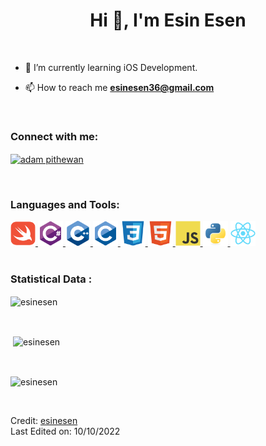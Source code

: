 <h1 align="center">Hi 👋, I'm Esin Esen</h1>

<br>

- 🌱 I’m currently learning iOS Development.

- 📫 How to reach me **esinesen36@gmail.com**

<br>

<h3 align="left">Connect with me:</h3>
<p align="left">
  <a href="https://www.linkedin.com/in/esiesen/" target="blank"><img align="center"
      src="https://raw.githubusercontent.com/rahuldkjain/github-profile-readme-generator/master/src/images/icons/Social/linked-in-alt.svg"
      alt="adam pithewan" height="30" width="40" /></a>
</p>

<br>

<h3 align="left">Languages and Tools:</h3>
<p align="left"> <a href="https://developer.apple.com/swift/" target="_blank"
    rel="noreferrer"> <img src="https://raw.githubusercontent.com/devicons/devicon/master/icons/swift/swift-original.svg"
      alt="c" width="40" height="40" /> </a> <a href="https://www.w3schools.com/cs/index.php" target="_blank"
    rel="noreferrer"> <img src="https://raw.githubusercontent.com/devicons/devicon/master/icons/csharp/csharp-original.svg"
      alt="c" width="40" height="40" /> </a> <a href="https://www.w3schools.com/cpp/" target="_blank" rel="noreferrer">
    <img src="https://raw.githubusercontent.com/devicons/devicon/master/icons/cplusplus/cplusplus-original.svg"
      alt="cplusplus" width="40" height="40" /> </a> <a href="https://www.cprogramming.com/" target="_blank"
    rel="noreferrer"> <img src="https://raw.githubusercontent.com/devicons/devicon/master/icons/c/c-original.svg"
      alt="c" width="40" height="40" /> <a href="https://www.w3schools.com/css/" target="_blank"
    rel="noreferrer"> <img
      src="https://raw.githubusercontent.com/devicons/devicon/master/icons/css3/css3-original.svg" alt="css3"
      width="40" height="40" /> </a> <a href="https://www.w3.org/html/" target="_blank" rel="noreferrer"> <img
      src="https://raw.githubusercontent.com/devicons/devicon/master/icons/html5/html5-original.svg"
      alt="html5" width="40" height="40" /> </a> <a href="https://developer.mozilla.org/en-US/docs/Web/JavaScript" target="_blank"
    rel="noreferrer"> <img
      src="https://raw.githubusercontent.com/devicons/devicon/master/icons/javascript/javascript-original.svg"
      alt="javascript" width="40" height="40" /> <a href="https://www.python.org" target="_blank" rel="noreferrer"> <img
      src="https://raw.githubusercontent.com/devicons/devicon/master/icons/python/python-original.svg" alt="python"
      width="40" height="40" /> </a> <a href="https://reactjs.org/" target="_blank" rel="noreferrer"> <img
      src="https://raw.githubusercontent.com/devicons/devicon/master/icons/react/react-original.svg"
      alt="react" width="40" height="40" /> </a>

<br>
<br>

<h3>Statistical Data :</h3>
<p><img align="center"
    src="https://github-readme-stats.vercel.app/api/top-langs?username=esinesen&show_icons=true&locale=en&theme=tokyonight"
    alt="esinesen" 
    bg_color=#808080/></p>

<br>

<p>&nbsp;<img align="center" src="https://github-readme-stats.vercel.app/api?username=esinesen&show_icons=true&locale=en&repo=convoychat&theme=tokyonight"
    alt="esinesen" /></p>

<br>

<p><img align="center" src="https://github-readme-streak-stats.herokuapp.com/?user=esinesen&theme=tokyonight&date_format=M%20j%5B%2C%20Y%5D" alt="esinesen" /></p>
  
<br>
      
Credit: [esinesen](https://github.com/esinesen)
<br>
Last Edited on: 10/10/2022
